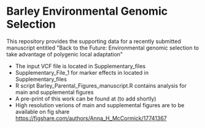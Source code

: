 # Barley Environmental Genomic Selection

This repository provides the supporting data for a recently submitted manuscript entitled "Back to the Future: Environmental genomic selection to take advantage of polygenic local adaptation"

* The input VCF file is located in Supplementary_files
*  Supplementary_File_1 for marker effects in located in Supplementary_files
*  R script Barley_Parental_Figures_manuscript.R contains analysis for main and supplemental figures
*  A pre-print of this work can be found at (to add shortly)
* High resolution verions of main and supplemental figures are to be available on fig share https://figshare.com/authors/Anna_H_McCormick/17741367

